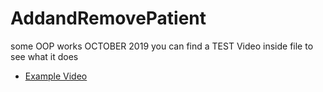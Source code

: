 # AddandRemovePatient
 some OOP works OCTOBER 2019
 you can find a TEST Video inside file to see what it does
 * [Example Video](TEST%20Vide.mov)
